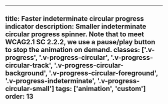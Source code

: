 <!--
 *              Copyright (c) 2025 Visa, Inc.
 *
 * Licensed under the Apache License, Version 2.0 (the "License");
 * you may not use this file except in compliance with the License.
 * You may obtain a copy of the License at
 *
 *         http://www.apache.org/licenses/LICENSE-2.0
 *
 * Unless required by applicable law or agreed to in writing, software
 * distributed under the License is distributed on an "AS IS" BASIS,
 * WITHOUT WARRANTIES OR CONDITIONS OF ANY KIND, either express or implied.
 * See the License for the specific language governing permissions and
 * limitations under the License.
 *
 -->
---
title: Faster indeterminate circular progress indicator
description: Smaller indeterminate circular progress spinner. Note that to meet WCAG2.1 SC 2.2.2, we use a pause/play button to stop the animation on demand. 
classes: ['.v-progress', '.v-progress-circular', '.v-progress-circular-track', '.v-progress-circular-background', '.v-progress-circular-foreground', '.v-progress-indeterminate', '.v-progress-circular-small']
tags: ['animation', 'custom']
order: 13
---

<style>
  .faster-progress { --v-progress-animation-factor: 0.5; }
</style>
<div aria-label="small progress spinner" class="v-progress v-progress-circular v-progress-indeterminate v-progress-circular-small faster-progress" role="progressbar">
  <svg class="v-progress-circular-track">
    <circle class="v-progress-circular-background">
    </circle>
    <circle class="v-progress-circular-bar">
    </circle>
  </svg>
</div>
